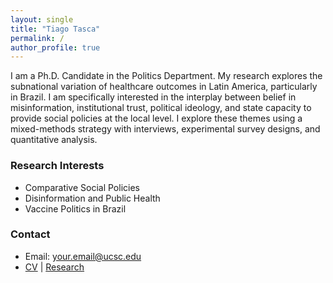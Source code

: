 ```yaml
---
layout: single
title: "Tiago Tasca"
permalink: /
author_profile: true
---
```


I am a Ph.D. Candidate in the Politics Department. My research explores the subnational variation of healthcare outcomes in Latin America, particularly in Brazil. I am specifically interested in the interplay between belief in misinformation, institutional trust, political ideology, and state capacity to provide social policies at the local level. I explore these themes using a mixed-methods strategy with interviews, experimental survey designs, and quantitative analysis. 

### Research Interests
- Comparative Social Policies
- Disinformation and Public Health
- Vaccine Politics in Brazil

### Contact
- Email: [your.email@ucsc.edu](mailto:your.email@ucsc.edu)
- [CV](assets/TTASCA_CV(4).pdf) | [Research](research/)

